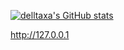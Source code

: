

[![delltaxa's GitHub stats](https://github-readme-stats.vercel.app/api?username=delltaxa)](https://github.com/delltaxa/read-me)

http://127.0.0.1
